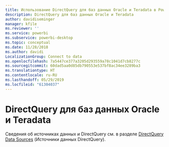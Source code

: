 ```yaml
---
title: Использование DirectQuery для баз данных Oracle и Teradata в Power BI
description: DirectQuery для баз данных Oracle и Teradata
author: davidiseminger
manager: kfile
ms.reviewer: ''
ms.service: powerbi
ms.subservice: powerbi-desktop
ms.topic: conceptual
ms.date: 11/28/2018
ms.author: davidi
LocalizationGroup: Connect to data
ms.openlocfilehash: 7a5447ce377a3205d293559a78c1041d7cb8277c
ms.sourcegitcommit: 60dad5aa0d85db790553e537bf8ac34ee3289ba3
ms.translationtype: HT
ms.contentlocale: ru-RU
ms.lasthandoff: 05/29/2019
ms.locfileid: "61304037"
---
```

# <a name="directquery-for-oracle-and-teradata-databases"></a>DirectQuery для баз данных Oracle и Teradata
Сведения об источниках данных и DirectQuery см. в разделе [DirectQuery Data Sources](desktop-directquery-data-sources.md) (Источники данных DirectQuery).

